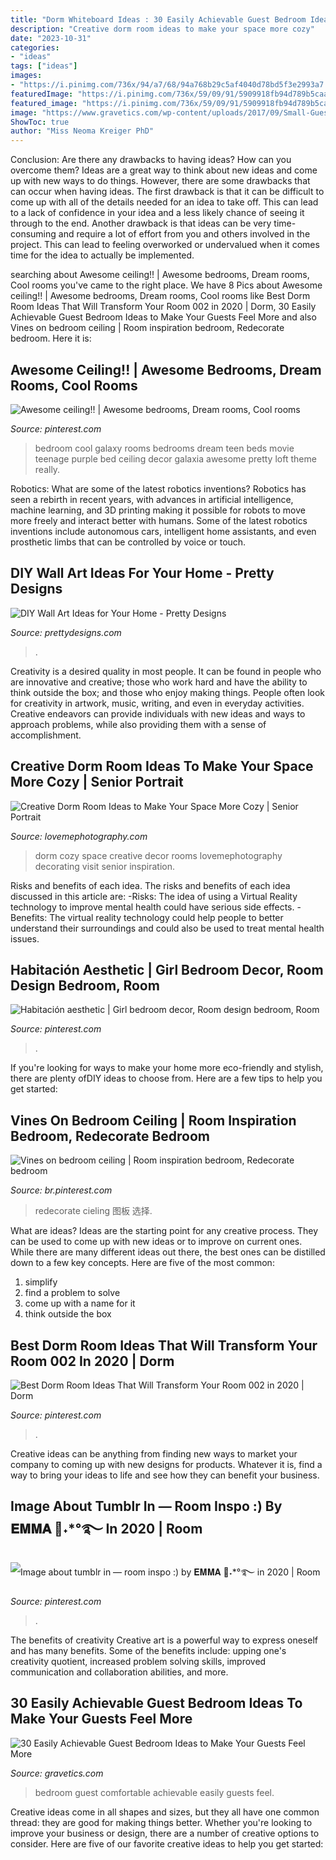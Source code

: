 ```yaml
---
title: "Dorm Whiteboard Ideas : 30 Easily Achievable Guest Bedroom Ideas To Make Your Guests Feel More"
description: "Creative dorm room ideas to make your space more cozy"
date: "2023-10-31"
categories:
- "ideas"
tags: ["ideas"]
images:
- "https://i.pinimg.com/736x/94/a7/68/94a768b29c5af4040d78bd5f3e2993a7.jpg"
featuredImage: "https://i.pinimg.com/736x/59/09/91/5909918fb94d789b5caa7bbd2047521d.jpg"
featured_image: "https://i.pinimg.com/736x/59/09/91/5909918fb94d789b5caa7bbd2047521d.jpg"
image: "https://www.gravetics.com/wp-content/uploads/2017/09/Small-Guest-Bedroom-Design.png"
ShowToc: true
author: "Miss Neoma Kreiger PhD"
---
```



Conclusion: Are there any drawbacks to having ideas? How can you overcome them?
Ideas are a great way to think about new ideas and come up with new ways to do things. However, there are some drawbacks that can occur when having ideas. The first drawback is that it can be difficult to come up with all of the details needed for an idea to take off. This can lead to a lack of confidence in your idea and a less likely chance of seeing it through to the end. Another drawback is that ideas can be very time-consuming and require a lot of effort from you and others involved in the project. This can lead to feeling overworked or undervalued when it comes time for the idea to actually be implemented.

	

		
searching about Awesome ceiling!! | Awesome bedrooms, Dream rooms, Cool rooms you've came to the right place. We have 8 Pics about Awesome ceiling!! | Awesome bedrooms, Dream rooms, Cool rooms like Best Dorm Room Ideas That Will Transform Your Room 002 in 2020 | Dorm, 30 Easily Achievable Guest Bedroom Ideas to Make Your Guests Feel More and also Vines on bedroom ceiling | Room inspiration bedroom, Redecorate bedroom. Here it is:
		
    
## Awesome Ceiling!! | Awesome Bedrooms, Dream Rooms, Cool Rooms

<img loading=lazy src="https://i.pinimg.com/736x/8f/00/c8/8f00c86edb3a1e2682b70cf4ba855990--bed-room-bedroom-bed.jpg" onerror="this.onerror=null;this.src='https://tse1.mm.bing.net/th?id=OIP.3ghWC9gQUMnb85-L1cI2-gHaLH&amp;pid=15.1';" alt="Awesome ceiling!! | Awesome bedrooms, Dream rooms, Cool rooms">

_Source: pinterest.com_

>bedroom cool galaxy rooms bedrooms dream teen beds movie teenage purple bed ceiling decor galaxia awesome pretty loft theme really. 

	

Robotics: What are some of the latest robotics inventions?
Robotics has seen a rebirth in recent years, with advances in artificial intelligence, machine learning, and 3D printing making it possible for robots to move more freely and interact better with humans. Some of the latest robotics inventions include autonomous cars, intelligent home assistants, and even prosthetic limbs that can be controlled by voice or touch.

    
## DIY Wall Art Ideas For Your Home - Pretty Designs

<img loading=lazy src="https://www.prettydesigns.com/wp-content/uploads/2014/11/Birthday-Calendar.jpg" onerror="this.onerror=null;this.src='https://tse1.mm.bing.net/th?id=OIP.uhQNUpWK98Iu65pYHiSyhwHaLH&amp;pid=15.1';" alt="DIY Wall Art Ideas for Your Home - Pretty Designs">

_Source: prettydesigns.com_

>. 

	

Creativity is a desired quality in most people. It can be found in people who are innovative and creative; those who work hard and have the ability to think outside the box; and those who enjoy making things. People often look for creativity in artwork, music, writing, and even in everyday activities. Creative endeavors can provide individuals with new ideas and ways to approach problems, while also providing them with a sense of accomplishment.

    
## Creative Dorm Room Ideas To Make Your Space More Cozy | Senior Portrait

<img loading=lazy src="https://lovemephotography.com/wp-content/uploads/2016/09/Chapter-12-Dorm-Room-Ideas-01.jpg" onerror="this.onerror=null;this.src='https://tse1.mm.bing.net/th?id=OIP.si95z-AmW-LC7xcO99CobAHaL2&amp;pid=15.1';" alt="Creative Dorm Room Ideas to Make Your Space More Cozy | Senior Portrait">

_Source: lovemephotography.com_

>dorm cozy space creative decor rooms lovemephotography decorating visit senior inspiration. 

	

Risks and benefits of each idea.
The risks and benefits of each idea discussed in this article are: 
-Risks: The idea of using a Virtual Reality technology to improve mental health could have serious side effects.
-Benefits: The virtual reality technology could help people to better understand their surroundings and could also be used to treat mental health issues.

    
## Habitación Aesthetic | Girl Bedroom Decor, Room Design Bedroom, Room

<img loading=lazy src="https://i.pinimg.com/736x/68/07/96/680796d7a25a89ec8428b51cc201c59a.jpg" onerror="this.onerror=null;this.src='https://tse2.mm.bing.net/th?id=OIP.gwBGB9zHZClUui5WOLqCUgAAAA&amp;pid=15.1';" alt="Habitación aesthetic | Girl bedroom decor, Room design bedroom, Room">

_Source: pinterest.com_

>. 

	

If you're looking for ways to make your home more eco-friendly and stylish, there are plenty ofDIY ideas to choose from. Here are a few tips to help you get started: 

    
## Vines On Bedroom Ceiling | Room Inspiration Bedroom, Redecorate Bedroom

<img loading=lazy src="https://i.pinimg.com/736x/59/09/91/5909918fb94d789b5caa7bbd2047521d.jpg" onerror="this.onerror=null;this.src='https://tse4.mm.bing.net/th?id=OIP.yZOOgBnmpA9dwSgdKhfEVQHaJ3&amp;pid=15.1';" alt="Vines on bedroom ceiling | Room inspiration bedroom, Redecorate bedroom">

_Source: br.pinterest.com_

>redecorate cieling 图板 选择. 

	

What are ideas?
Ideas are the starting point for any creative process. They can be used to come up with new ideas or to improve on current ones. While there are many different ideas out there, the best ones can be distilled down to a few key concepts. Here are five of the most common:
1. simplify
2. find a problem to solve
3. come up with a name for it
4. think outside the box

    
## Best Dorm Room Ideas That Will Transform Your Room 002 In 2020 | Dorm

<img loading=lazy src="https://i.pinimg.com/736x/94/a7/68/94a768b29c5af4040d78bd5f3e2993a7.jpg" onerror="this.onerror=null;this.src='https://tse2.mm.bing.net/th?id=OIP.LoyZfGHtA8hLBhTFEe90GwHaLH&amp;pid=15.1';" alt="Best Dorm Room Ideas That Will Transform Your Room 002 in 2020 | Dorm">

_Source: pinterest.com_

>. 

	

Creative ideas can be anything from finding new ways to market your company to coming up with new designs for products. Whatever it is, find a way to bring your ideas to life and see how they can benefit your business.

    
## Image About Tumblr In — Room Inspo :) By 𝐄𝐌𝐌𝐀 🍼˖*°࿐ In 2020 | Room

<img loading=lazy src="https://i.pinimg.com/736x/26/23/aa/2623aa563433419387a6973af617c7f9.jpg" onerror="this.onerror=null;this.src='https://tse2.mm.bing.net/th?id=OIP.tGzNdPhS7l9o-ok2s69qNwHaJx&amp;pid=15.1';" alt="Image about tumblr in — room inspo :) by 𝐄𝐌𝐌𝐀 🍼˖*°࿐ in 2020 | Room">

_Source: pinterest.com_

>. 

	

The benefits of creativity
Creative art is a powerful way to express oneself and has many benefits. Some of the benefits include: upping one's creativity quotient, increased problem solving skills, improved communication and collaboration abilities, and more.

    
## 30 Easily Achievable Guest Bedroom Ideas To Make Your Guests Feel More

<img loading=lazy src="https://www.gravetics.com/wp-content/uploads/2017/09/Small-Guest-Bedroom-Design.png" onerror="this.onerror=null;this.src='https://tse1.mm.bing.net/th?id=OIP.0G9JssQge2gVMoUq6rXUIwHaLM&amp;pid=15.1';" alt="30 Easily Achievable Guest Bedroom Ideas to Make Your Guests Feel More">

_Source: gravetics.com_

>bedroom guest comfortable achievable easily guests feel. 

	

Creative ideas come in all shapes and sizes, but they all have one common thread: they are good for making things better. Whether you're looking to improve your business or design, there are a number of creative options to consider. Here are five of our favorite creative ideas to help you get started: 

